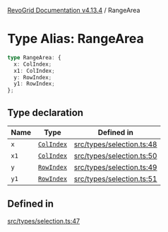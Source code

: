 [RevoGrid Documentation v4.13.4](README.md) / RangeArea

# Type Alias: RangeArea

```ts
type RangeArea: {
  x: ColIndex;
  x1: ColIndex;
  y: RowIndex;
  y1: RowIndex;
};
```

## Type declaration

| Name | Type | Defined in |
| ------ | ------ | ------ |
| `x` | [`ColIndex`](TypeAlias.ColIndex.md) | [src/types/selection.ts:48](https://github.com/revolist/revogrid/blob/325e86c31155d90566dec588c08b121b0ae7657a/src/types/selection.ts#L48) |
| `x1` | [`ColIndex`](TypeAlias.ColIndex.md) | [src/types/selection.ts:50](https://github.com/revolist/revogrid/blob/325e86c31155d90566dec588c08b121b0ae7657a/src/types/selection.ts#L50) |
| `y` | [`RowIndex`](TypeAlias.RowIndex.md) | [src/types/selection.ts:49](https://github.com/revolist/revogrid/blob/325e86c31155d90566dec588c08b121b0ae7657a/src/types/selection.ts#L49) |
| `y1` | [`RowIndex`](TypeAlias.RowIndex.md) | [src/types/selection.ts:51](https://github.com/revolist/revogrid/blob/325e86c31155d90566dec588c08b121b0ae7657a/src/types/selection.ts#L51) |

## Defined in

[src/types/selection.ts:47](https://github.com/revolist/revogrid/blob/325e86c31155d90566dec588c08b121b0ae7657a/src/types/selection.ts#L47)
